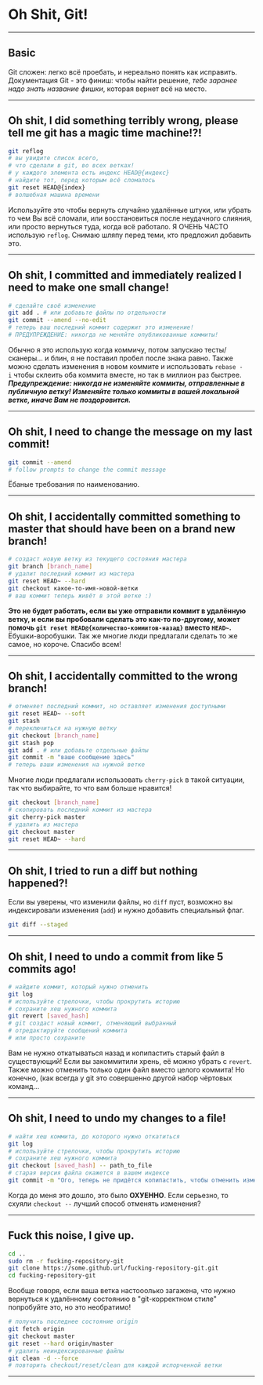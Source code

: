 # Oh Shit, Git!
***
## Basic
Git сложен: легко всё проебать, и нереально понять как исправить. Документация Git - это финиш: чтобы найти решение, _тебе заранее надо знать название фишки_, которая вернет всё на место.
***
## Oh shit, I did something terribly wrong, please tell me git has a magic time machine!?!
``` bash
git reflog
# вы увидите список всего,
# что сделали в git, во всех ветках!
# у каждого элемента есть индекс HEAD@{индекс}
# найдите тот, перед которым всё сломалось
git reset HEAD@{index}
# волшебная машина времени
```
Используйте это чтобы вернуть случайно удалённые штуки, или убрать то чем Вы всё сломали, или восстановиться после неудачного слияния, или просто вернуться туда, когда всё работало. Я ОЧЕНЬ ЧАСТО использую `reflog`. Снимаю шляпу перед теми, кто предложил добавить это.
***
## Oh shit, I committed and immediately realized I need to make one small change!
``` bash
# сделайте своё изменение
git add . # или добавьте файлы по отдельности
git commit --amend --no-edit
# теперь ваш последний коммит содержит это изменение!
# ПРЕДУПРЕЖДЕНИЕ: никогда не меняйте опубликованные коммиты!
```
Обычно я это использую когда коммичу, потом запускаю тесты/сканеры... и блин, я не поставил пробел после знака равно. Также можно сделать изменения в новом коммите и использовать `rebase -i` чтобы склеить оба коммита вместе, но так в миллион раз быстрее.
**_Предупреждение: никогда не изменяйте коммиты, отправленные в публичную ветку! Изменяйте только коммиты в вашей локальной ветке, иначе Вам не поздоровится._**
***
## Oh shit, I need to change the message on my last commit!
``` bash
git commit --amend
# follow prompts to change the commit message
```
Ёбаные требования по наименованию.
***
## Oh shit, I accidentally committed something to master that should have been on a brand new branch!
``` bash
# создаст новую ветку из текущего состояния мастера
git branch [branch_name]
# удалит последний коммит из мастера
git reset HEAD~ --hard
git checkout какое-то-имя-новой-ветки
# ваш коммит теперь живёт в этой ветке :)
```
**Это не будет работать, если вы уже отправили коммит в удалённую ветку, и если вы пробовали сделать это как-то по-другому, может помочь `git reset HEAD@{количество-коммитов-назад}` вместо `HEAD~`.**
Ёбушки-воробушки. Так же многие люди предлагали сделать то же самое, но короче. Спасибо всем!
***
## Oh shit, I accidentally committed to the wrong branch!
``` bash
# отменяет последний коммит, но оставляет изменения доступными
git reset HEAD~ --soft
git stash
# переключиться на нужную ветку
git checkout [branch_name]
git stash pop
git add . # или добавьте отдельные файлы
git commit -m "ваше сообщение здесь"
# теперь ваши изменения на нужной ветке
```
Многие люди предлагали использовать `cherry-pick` в такой ситуации, так что выбирайте, то что вам больше нравится!
``` bash
git checkout [branch_name]
# скопировать последний коммит из мастера
git cherry-pick master
# удалить из мастера
git checkout master
git reset HEAD~ --hard
```
***
## Oh shit, I tried to run a diff but nothing happened?!
Если вы уверены, что изменили файлы, но `diff` пуст, возможно вы индексировали изменения (`add`) и нужно добавить специальный флаг.
``` bash
git diff --staged
```
***
## Oh shit, I need to undo a commit from like 5 commits ago!
``` bash
# найдите коммит, который нужно отменить
git log
# используйте стрелочки, чтобы прокрутить историю
# сохраните хеш нужного коммита
git revert [saved_hash]
# git создаст новый коммит, отменяющий выбранный
# отредактируйте сообщений коммита
# или просто сохраните
```
Вам не нужно откатываться назад и копипастить старый файл в существующий! Если вы закоммитили хрень, её можно убрать с `revert`.
Также можно отменить только один файл вместо целого коммита! Но конечно, (как всегда у git это совершенно другой набор чёртовых команд...
***
## Oh shit, I need to undo my changes to a file!
``` bash
# найти хеш коммита, до которого нужно откатиться
git log
# используйте стрелочки, чтобы прокрутить историю
# сохраните хеш нужного коммита
git checkout [saved_hash] -- path_to_file
# старая версия файла окажется в вашем индексе
git commit -m "Ого, теперь не придётся копипастить, чтобы отменить изменения!"
```
Когда до меня это дошло, это было **ОХУЕННО**. Если серьезно, то схуяли `checkout --` лучший способ отменять изменения?
***
## Fuck this noise, I give up.
``` bash
cd ..
sudo rm -r fucking-repository-git
git clone https://some.github.url/fucking-repository-git.git
cd fucking-repository-git
```
Вообще говоря, если ваша ветка настооолько загажена, что нужно вернуться к удалённому состоянию в "git-корректном стиле" попробуйте это, но это необратимо!
``` bash
# получить последнее состояние origin
git fetch origin
git checkout master
git reset --hard origin/master
# удалить неиндексированные файлы
git clean -d --force
# повторить checkout/reset/clean для каждой испорченной ветки
```
***
